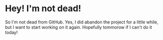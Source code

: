 # Hey! I'm not dead!
So I'm not dead from GitHub. Yes, I did abandon the project for a little while, but I want to start working on it again. Hopefully tommorow if I can't do it today!

